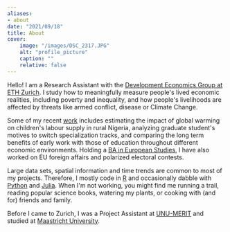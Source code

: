 ```yaml
---
aliases:
- about
date: "2021/09/18"
title: About
cover:
    image: "/images/DSC_2317.JPG"
    alt: "profile_picture"
    caption: ""
    relative: false
---
```


Hello! I am a Research Assistant with the [Development Economics Group at ETH Zurich](https://dec.ethz.ch/). I study how to meaningfully measure people's lived economic realities, including poverty and inequality, and how people's livelihoods are affected by threats like armed conflict, disease or Climate Change. 

Some of my recent [work](/research) includes estimating the impact of global warming on children's labour supply in rural Nigeria, analyzing graduate student's motives to switch specialization tracks, and comparing the long term benefits of early work with those of education throughout different economic environments. Holding a [BA in European Studies](https://www.maastrichtuniversity.nl/education/bachelor/bachelor-european-studies), I have also worked on EU foreign affairs and polarized electoral contests.

Large data sets, spatial information and time trends are common to most of my projects. Therefore, I mostly code in [R](https://www.r-project.org/) and occasionally dabble with [Python](https://www.python.org/) and [Julia](https://julialang.org/). When I'm not working, you might find me running a trail, reading popular science books, watering my plants, or cooking with (and for) friends and family.

Before I came to Zurich, I was a Project Assistant at [UNU-MERIT](https://merit.unu.edu) and studied at [Maastricht University](https://www.maastrichtuniversity.nl).

